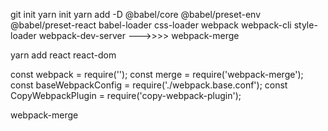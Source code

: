 git init
yarn init
yarn add -D @babel/core @babel/preset-env @babel/preset-react babel-loader css-loader webpack webpack-cli style-loader webpack-dev-server --->>>>
webpack-merge



yarn add react react-dom

const webpack = require('');
const merge = require('webpack-merge');
const baseWebpackConfig = require('./webpack.base.conf');
const CopyWebpackPlugin = require('copy-webpack-plugin');

webpack-merge